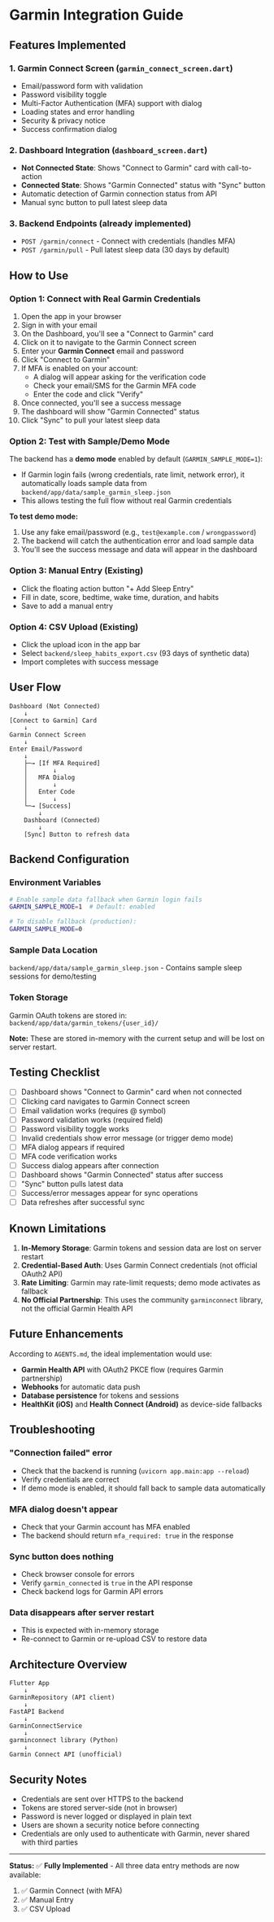 # Garmin Integration Guide

## Features Implemented

### 1. **Garmin Connect Screen** (`garmin_connect_screen.dart`)
- Email/password form with validation
- Password visibility toggle
- Multi-Factor Authentication (MFA) support with dialog
- Loading states and error handling
- Security & privacy notice
- Success confirmation dialog

### 2. **Dashboard Integration** (`dashboard_screen.dart`)
- **Not Connected State**: Shows "Connect to Garmin" card with call-to-action
- **Connected State**: Shows "Garmin Connected" status with "Sync" button
- Automatic detection of Garmin connection status from API
- Manual sync button to pull latest sleep data

### 3. **Backend Endpoints** (already implemented)
- `POST /garmin/connect` - Connect with credentials (handles MFA)
- `POST /garmin/pull` - Pull latest sleep data (30 days by default)

## How to Use

### Option 1: Connect with Real Garmin Credentials

1. Open the app in your browser
2. Sign in with your email
3. On the Dashboard, you'll see a "Connect to Garmin" card
4. Click on it to navigate to the Garmin Connect screen
5. Enter your **Garmin Connect** email and password
6. Click "Connect to Garmin"
7. If MFA is enabled on your account:
   - A dialog will appear asking for the verification code
   - Check your email/SMS for the Garmin MFA code
   - Enter the code and click "Verify"
8. Once connected, you'll see a success message
9. The dashboard will show "Garmin Connected" status
10. Click "Sync" to pull your latest sleep data

### Option 2: Test with Sample/Demo Mode

The backend has a **demo mode** enabled by default (`GARMIN_SAMPLE_MODE=1`):

- If Garmin login fails (wrong credentials, rate limit, network error), it automatically loads sample data from `backend/app/data/sample_garmin_sleep.json`
- This allows testing the full flow without real Garmin credentials

**To test demo mode:**
1. Use any fake email/password (e.g., `test@example.com` / `wrongpassword`)
2. The backend will catch the authentication error and load sample data
3. You'll see the success message and data will appear in the dashboard

### Option 3: Manual Entry (Existing)

- Click the floating action button "+ Add Sleep Entry"
- Fill in date, score, bedtime, wake time, duration, and habits
- Save to add a manual entry

### Option 4: CSV Upload (Existing)

- Click the upload icon in the app bar
- Select `backend/sleep_habits_export.csv` (93 days of synthetic data)
- Import completes with success message

## User Flow

```
Dashboard (Not Connected)
    ↓
[Connect to Garmin] Card
    ↓
Garmin Connect Screen
    ↓
Enter Email/Password
    ↓
    ├─→ [If MFA Required]
    │       ↓
    │   MFA Dialog
    │       ↓
    │   Enter Code
    │       ↓
    └─→ [Success]
        ↓
    Dashboard (Connected)
        ↓
    [Sync] Button to refresh data
```

## Backend Configuration

### Environment Variables

```bash
# Enable sample data fallback when Garmin login fails
GARMIN_SAMPLE_MODE=1  # Default: enabled

# To disable fallback (production):
GARMIN_SAMPLE_MODE=0
```

### Sample Data Location

`backend/app/data/sample_garmin_sleep.json` - Contains sample sleep sessions for demo/testing

### Token Storage

Garmin OAuth tokens are stored in: `backend/app/data/garmin_tokens/{user_id}/`

**Note:** These are stored in-memory with the current setup and will be lost on server restart.

## Testing Checklist

- [ ] Dashboard shows "Connect to Garmin" card when not connected
- [ ] Clicking card navigates to Garmin Connect screen
- [ ] Email validation works (requires @ symbol)
- [ ] Password validation works (required field)
- [ ] Password visibility toggle works
- [ ] Invalid credentials show error message (or trigger demo mode)
- [ ] MFA dialog appears if required
- [ ] MFA code verification works
- [ ] Success dialog appears after connection
- [ ] Dashboard shows "Garmin Connected" status after success
- [ ] "Sync" button pulls latest data
- [ ] Success/error messages appear for sync operations
- [ ] Data refreshes after successful sync

## Known Limitations

1. **In-Memory Storage**: Garmin tokens and session data are lost on server restart
2. **Credential-Based Auth**: Uses Garmin Connect credentials (not official OAuth2 API)
3. **Rate Limiting**: Garmin may rate-limit requests; demo mode activates as fallback
4. **No Official Partnership**: This uses the community `garminconnect` library, not the official Garmin Health API

## Future Enhancements

According to `AGENTS.md`, the ideal implementation would use:

- **Garmin Health API** with OAuth2 PKCE flow (requires Garmin partnership)
- **Webhooks** for automatic data push
- **Database persistence** for tokens and sessions
- **HealthKit (iOS)** and **Health Connect (Android)** as device-side fallbacks

## Troubleshooting

### "Connection failed" error
- Check that the backend is running (`uvicorn app.main:app --reload`)
- Verify credentials are correct
- If demo mode is enabled, it should fall back to sample data automatically

### MFA dialog doesn't appear
- Check that your Garmin account has MFA enabled
- The backend should return `mfa_required: true` in the response

### Sync button does nothing
- Check browser console for errors
- Verify `garmin_connected` is `true` in the API response
- Check backend logs for Garmin API errors

### Data disappears after server restart
- This is expected with in-memory storage
- Re-connect to Garmin or re-upload CSV to restore data

## Architecture Overview

```
Flutter App
    ↓
GarminRepository (API client)
    ↓
FastAPI Backend
    ↓
GarminConnectService
    ↓
garminconnect library (Python)
    ↓
Garmin Connect API (unofficial)
```

## Security Notes

- Credentials are sent over HTTPS to the backend
- Tokens are stored server-side (not in browser)
- Password is never logged or displayed in plain text
- Users are shown a security notice before connecting
- Credentials are only used to authenticate with Garmin, never shared with third parties

---

**Status:** ✅ **Fully Implemented** - All three data entry methods are now available:
1. ✅ Garmin Connect (with MFA)
2. ✅ Manual Entry
3. ✅ CSV Upload
